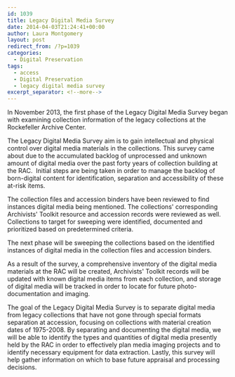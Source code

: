 ```yaml
---
id: 1039
title: Legacy Digital Media Survey
date: 2014-04-03T21:24:41+00:00
author: Laura Montgomery
layout: post
redirect_from: /?p=1039
categories:
  - Digital Preservation
tags:
  - access
  - Digital Preservation
  - legacy digital media survey
excerpt_separator: <!--more-->
---
```

In November 2013, the first phase of the Legacy Digital Media Survey began with examining collection information of the legacy collections at the Rockefeller Archive Center.

The Legacy Digital Media Survey aim is to gain intellectual and physical control over digital media materials in the collections. This survey came about due to the accumulated backlog of unprocessed and unknown amount of digital media over the past forty years of collection building at the RAC.  Initial steps are being taken in order to manage the backlog of born-digital content for identification, separation and accessibility of these at-risk items.<!--more-->

The collection files and accession binders have been reviewed to find instances digital media being mentioned. The collections' corresponding Archivists' Toolkit resource and accession records were reviewed as well. Collections to target for sweeping were identified, documented and prioritized based on predetermined criteria.

The next phase will be sweeping the collections based on the identified instances of digital media in the collection files and accession binders.

As a result of the survey, a comprehensive inventory of the digital media materials at the RAC will be created, Archivists' Toolkit records will be updated with known digital media items from each collection, and storage of digital media will be tracked in order to locate for future photo-documentation and imaging.

The goal of the Legacy Digital Media Survey is to separate digital media from legacy collections that have not gone through special formats separation at accession, focusing on collections with material creation dates of 1975-2008. By separating and documenting the digital media, we will be able to identify the types and quantities of digital media presently held by the RAC in order to effectively plan media imaging projects and to identify necessary equipment for data extraction. Lastly, this survey will help gather information on which to base future appraisal and processing decisions.
